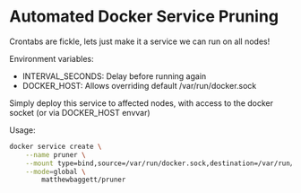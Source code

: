 # Automated Docker Service Pruning

Crontabs are fickle, lets just make it a service we can run on all nodes!

Environment variables:
 * INTERVAL_SECONDS: Delay before running again
 * DOCKER_HOST: Allows overriding default /var/run/docker.sock

Simply deploy this service to affected nodes, with access to the docker socket (or via DOCKER_HOST envvar)

Usage:
```bash
docker service create \
    --name pruner \
    --mount type=bind,source=/var/run/docker.sock,destination=/var/run/docker.sock \
    --mode=global \
        matthewbaggett/pruner
```